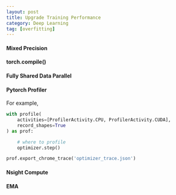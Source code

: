```yaml
---
layout: post
title: Upgrade Training Performance
category: Deep Learning
tag: [overfitting]
---
```


#### Mixed Precision


#### torch.compile()


#### Fully Shared Data Parallel


#### Pytorch Profiler 

For example, 
```python
with profile(
    activities=[ProfilerActivity.CPU, ProfilerActivity.CUDA],
    record_shapes=True
) as prof:

    # where to profile
    optimizer.step()

prof.export_chrome_trace('optimizer_trace.json')
```


#### Nsight Compute


#### EMA



